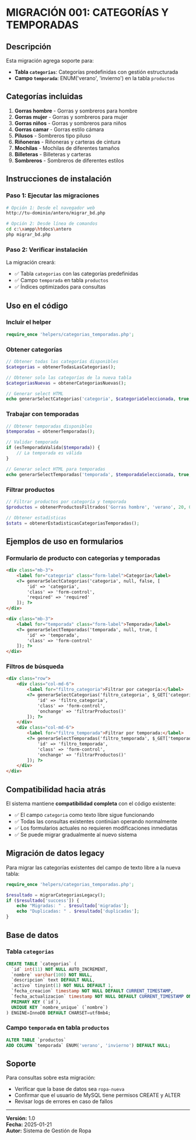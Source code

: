 # MIGRACIÓN 001: CATEGORÍAS Y TEMPORADAS

## Descripción
Esta migración agrega soporte para:
- **Tabla `categorias`**: Categorías predefinidas con gestión estructurada
- **Campo `temporada`**: ENUM('verano', 'invierno') en la tabla `productos`

## Categorías incluidas
1. **Gorras hombre** - Gorras y sombreros para hombre
2. **Gorras mujer** - Gorras y sombreros para mujer
3. **Gorras niños** - Gorras y sombreros para niños
4. **Gorras camar** - Gorras estilo cámara
5. **Pilusos** - Sombreros tipo piluso
6. **Riñoneras** - Riñoneras y carteras de cintura
7. **Mochilas** - Mochilas de diferentes tamaños
8. **Billeteras** - Billeteras y carteras
9. **Sombreros** - Sombreros de diferentes estilos

## Instrucciones de instalación

### Paso 1: Ejecutar las migraciones
```bash
# Opción 1: Desde el navegador web
http://tu-dominio/antero/migrar_bd.php

# Opción 2: Desde línea de comandos
cd c:\xampp\htdocs\antero
php migrar_bd.php
```

### Paso 2: Verificar instalación
La migración creará:
- ✅ Tabla `categorias` con las categorías predefinidas
- ✅ Campo `temporada` en tabla `productos`
- ✅ Índices optimizados para consultas

## Uso en el código

### Incluir el helper
```php
require_once 'helpers/categorias_temporadas.php';
```

### Obtener categorías
```php
// Obtener todas las categorías disponibles
$categorias = obtenerTodasLasCategorias();

// Obtener solo las categorías de la nueva tabla
$categoriasNuevas = obtenerCategoriasNuevas();

// Generar select HTML
echo generarSelectCategorias('categoria', $categoriaSeleccionada, true, ['class' => 'form-control']);
```

### Trabajar con temporadas
```php
// Obtener temporadas disponibles
$temporadas = obtenerTemporadas();

// Validar temporada
if (esTemporadaValida($temporada)) {
    // La temporada es válida
}

// Generar select HTML para temporadas
echo generarSelectTemporadas('temporada', $temporadaSeleccionada, true, ['class' => 'form-control']);
```

### Filtrar productos
```php
// Filtrar productos por categoría y temporada
$productos = obtenerProductosFiltrados('Gorras hombre', 'verano', 20, 0);

// Obtener estadísticas
$stats = obtenerEstadisticasCategoriasTemporadas();
```

## Ejemplos de uso en formularios

### Formulario de producto con categorías y temporadas
```html
<div class="mb-3">
    <label for="categoria" class="form-label">Categoría</label>
    <?= generarSelectCategorias('categoria', null, false, [
        'id' => 'categoria',
        'class' => 'form-control',
        'required' => 'required'
    ]); ?>
</div>

<div class="mb-3">
    <label for="temporada" class="form-label">Temporada</label>
    <?= generarSelectTemporadas('temporada', null, true, [
        'id' => 'temporada',
        'class' => 'form-control'
    ]); ?>
</div>
```

### Filtros de búsqueda
```html
<div class="row">
    <div class="col-md-6">
        <label for="filtro_categoria">Filtrar por categoría:</label>
        <?= generarSelectCategorias('filtro_categoria', $_GET['categoria'] ?? null, true, [
            'id' => 'filtro_categoria',
            'class' => 'form-control',
            'onchange' => 'filtrarProductos()'
        ]); ?>
    </div>
    <div class="col-md-6">
        <label for="filtro_temporada">Filtrar por temporada:</label>
        <?= generarSelectTemporadas('filtro_temporada', $_GET['temporada'] ?? null, true, [
            'id' => 'filtro_temporada',
            'class' => 'form-control',
            'onchange' => 'filtrarProductos()'
        ]); ?>
    </div>
</div>
```

## Compatibilidad hacia atrás

El sistema mantiene **compatibilidad completa** con el código existente:

- ✅ El campo `categoria` como texto libre sigue funcionando
- ✅ Todas las consultas existentes continúan operando normalmente
- ✅ Los formularios actuales no requieren modificaciones inmediatas
- ✅ Se puede migrar gradualmente al nuevo sistema

## Migración de datos legacy

Para migrar las categorías existentes del campo de texto libre a la nueva tabla:

```php
require_once 'helpers/categorias_temporadas.php';

$resultado = migrarCategoriasLegacy();
if ($resultado['success']) {
    echo "Migradas: " . $resultado['migradas'];
    echo "Duplicadas: " . $resultado['duplicadas'];
}
```

## Base de datos

### Tabla `categorias`
```sql
CREATE TABLE `categorias` (
  `id` int(11) NOT NULL AUTO_INCREMENT,
  `nombre` varchar(100) NOT NULL,
  `descripcion` text DEFAULT NULL,
  `activo` tinyint(1) NOT NULL DEFAULT 1,
  `fecha_creacion` timestamp NOT NULL DEFAULT CURRENT_TIMESTAMP,
  `fecha_actualizacion` timestamp NOT NULL DEFAULT CURRENT_TIMESTAMP ON UPDATE CURRENT_TIMESTAMP,
  PRIMARY KEY (`id`),
  UNIQUE KEY `nombre_unique` (`nombre`)
) ENGINE=InnoDB DEFAULT CHARSET=utf8mb4;
```

### Campo `temporada` en tabla `productos`
```sql
ALTER TABLE `productos` 
ADD COLUMN `temporada` ENUM('verano', 'invierno') DEFAULT NULL;
```

## Soporte

Para consultas sobre esta migración:
- Verificar que la base de datos sea `ropa-nueva`
- Confirmar que el usuario de MySQL tiene permisos CREATE y ALTER
- Revisar logs de errores en caso de fallos

---
**Versión:** 1.0  
**Fecha:** 2025-01-21  
**Autor:** Sistema de Gestión de Ropa
